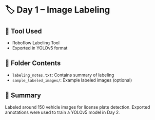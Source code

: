 # 🏷️ Day 1 – Image Labeling

## 🔧 Tool Used
- Roboflow Labeling Tool
- Exported in YOLOv5 format

## 📁 Folder Contents
- `labeling_notes.txt`: Contains summary of labeling
- `sample_labeled_images/`: Example labeled images (optional)

## 📝 Summary
Labeled around 150 vehicle images for license plate detection. Exported annotations were used to train a YOLOv5 model in Day 2.
